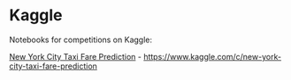 # Kaggle
Notebooks for competitions on Kaggle:


[New York City Taxi Fare Prediction](https://github.com/stasikd/Kaggle/tree/main/NYC%20Taxi%20Fare%20Prediction) - https://www.kaggle.com/c/new-york-city-taxi-fare-prediction
